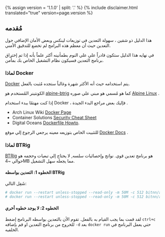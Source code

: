 {% assign version = '1.1.0' | split: '.' %}
{% include disclaimer.html translated="true" version=page.version %}
## مُقدمه

هذا الدليل ذو شقين ، سهولة التعدين في توزيعات لينكس وبعض الأمان الإضافي حول التعدين حيث أن معظم هذه البرامج لم تخضع للتدقيق الأمني.

في نهايه هذا الدليل ستكون قادراً علي علي النوم بطمأنينه أكثر علماً بأنه إذا تم إختراق برنامج التعدين فسيكون نظام التشغيل الخاص بك بمأمن.

### لماذا Docker

[Docker](https://www.docker.com/) يتم استخدامه حيث أنه الأكثر شهرة وغالباً ستجده مُثبت بالفعل.

الكونتينر المُستخدم هو [alpine-btrig](https://hub.docker.com/r/bitnn/alpine-btrig/) كما هو مُسمي هو مبني علي صوره [Alpine Linux](https://www.alpinelinux.org/) .

إذا كنت مهتمًا ببدء استخدام Docker ، فإليك بعض مراجع البدء الجيدة .
* Arch Linux Wiki [Docker Page](https://wiki.archlinux.org/index.php/Docker)
* Container Solutions [Security Cheat Sheet](http://container-solutions.com/content/uploads/2015/06/15.06.15_DockerCheatSheet_A2.pdf)
* Digital Oceans [Dockerfile Howto](https://www.digitalocean.com/community/tutorials/docker-explained-using-dockerfiles-to-automate-building-of-images).

للتثبيت الخاص بتوزيعه معينه يرجعي الرجوع إلي موقع  [Docker Docs](https://docs.docker.com/engine/installation/) .

### لماذا BTRig

[BTRig](https://github.com/btrig/btrig) هو برنامج تعدين قوي. نواتج وإحصائيات سلسه, لا يحتاج إلي تبعيات وحجمه هو حوالي ~4MB مما يجعله سهل التشغيل.

#### الخطوه 1: التعدين بواسطه BTRig

شَغِل التالي:

```bash
# docker run --restart unless-stopped --read-only -m 50M -c 512 bitnn/alpine-btrig -o POOL01 -o POOL02 -u WALLET -p PASSWORD -k
# docker run --restart unless-stopped --read-only -m 50M -c 512 bitnn/alpine-btrig -o pool.supportbtr.com:7777 -u 45CJVagd6WwQAQfAkS91EHiTyfVaJn12uM4Su8iz6S2SHZ3QthmFM9BSPHVZY388ASWx8G9Wbz4BA24RQZUpGczb35fnnJz -p docker:secret -k
```

#### الخطوه 2: لا يوجد خطوه أخري

لقد قمت بما يجب القيام به بالفعل. تقوم الأن بالتعدين بواسطه البرنامج إضغط  `ctrl+c` للخروج من برنامج التعدين او قم بإضافه  `-d` بعد  `docker run` حتي يعمل البرنامج في الخلفيه.

